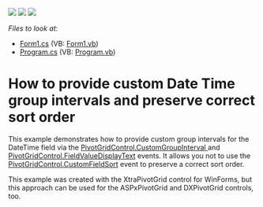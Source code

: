 <!-- default badges list -->
![](https://img.shields.io/endpoint?url=https://codecentral.devexpress.com/api/v1/VersionRange/128579674/10.1.8%2B)
[![](https://img.shields.io/badge/Open_in_DevExpress_Support_Center-FF7200?style=flat-square&logo=DevExpress&logoColor=white)](https://supportcenter.devexpress.com/ticket/details/E2726)
[![](https://img.shields.io/badge/📖_How_to_use_DevExpress_Examples-e9f6fc?style=flat-square)](https://docs.devexpress.com/GeneralInformation/403183)
<!-- default badges end -->
<!-- default file list -->
*Files to look at*:

* [Form1.cs](./CS/WindowsApplication21/Form1.cs) (VB: [Form1.vb](./VB/WindowsApplication21/Form1.vb))
* [Program.cs](./CS/WindowsApplication21/Program.cs) (VB: [Program.vb](./VB/WindowsApplication21/Program.vb))
<!-- default file list end -->
# How to provide custom Date Time group intervals and preserve correct sort order


<p>This example demonstrates how to provide custom group intervals for the DateTime field via the <a href="http://documentation.devexpress.com/#WindowsForms/DevExpressXtraPivotGridPivotGridControl_CustomGroupIntervaltopic">PivotGridControl.CustomGroupInterval </a> and <a href="http://documentation.devexpress.com/#WindowsForms/DevExpressXtraPivotGridPivotGridControl_FieldValueDisplayTexttopic">PivotGridControl.FieldValueDisplayText</a> events. It allows you not to use the <a href="http://documentation.devexpress.com/#WindowsForms/DevExpressXtraPivotGridPivotGridControl_CustomFieldSorttopic">PivotGridControl.CustomFieldSort</a> event to preserve a correct sort order. </p><p>This example was created with the XtraPivotGrid control for WinForms, but this approach can be used for the ASPxPivotGrid and DXPivotGrid controls, too.</p>

<br/>


